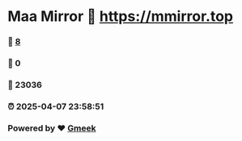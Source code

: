 # Maa Mirror :link: https://mmirror.top 
### :page_facing_up: [8](https://mmirror.top/tag.html) 
### :speech_balloon: 0 
### :hibiscus: 23036 
### :alarm_clock: 2025-04-07 23:58:51 
### Powered by :heart: [Gmeek](https://github.com/Meekdai/Gmeek)
